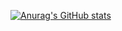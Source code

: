 [![Anurag's GitHub stats](https://github-readme-stats.vercel.app/api?username=yenilee&count_private=true&show_icons=true)](https://github.com/anuraghazra/github-readme-stats)
